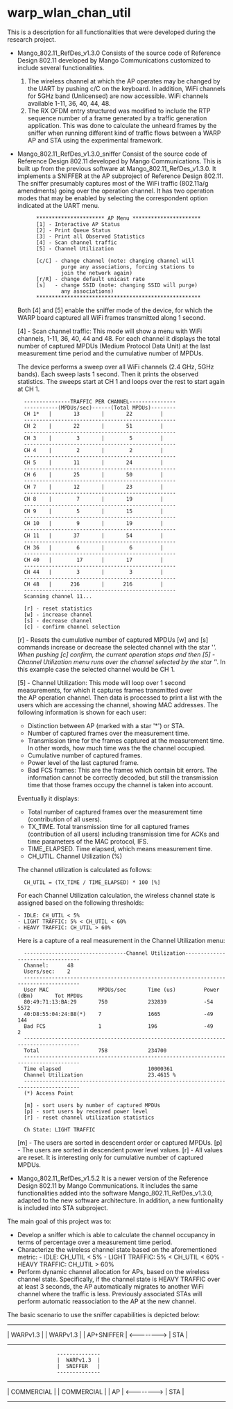 # warp_wlan_chan_util

This is a description for all functionalities that were developed during the research project.


- Mango_802.11_RefDes_v1.3.0
  Consists of the source code of Reference Design 802.11 developed by Mango Communications customized to include several
  functionalities.
  
    1. The wireless channel at which the AP operates may be changed by the UART by pushing c/C on the keyboard. In addition,
     WiFi channels for 5GHz band (Unlicensed) are now accessible. WiFi channels available 1-11, 36, 40, 44, 48.
    2. The RX OFDM entry structured was modified to include the RTP sequence number of a frame generated by a traffic 
     generation application. This was done to calculate the unheard frames by the sniffer when running different kind of 
     traffic flows between a WARP AP and STA using the experimental framework.

- Mango_802.11_RefDes_v1.3.0_sniffer
  Consist of the source code of Reference Design 802.11 developed by Mango Communications. This is built up from the 
  previous software at Mango_802.11_RefDes_v1.3.0.
  It implements a SNIFFER at the AP subproject of Reference Design 802.11. The sniffer presumably captures most of the WiFi
  traffic (802.11a/g amendments) going over the operation channel. It has two operation modes that may be enabled by 
  selecting the correspondent option indicated at the UART menu.
  
            ********************** AP Menu **********************
            [1] - Interactive AP Status
            [2] - Print Queue Status
            [3] - Print all Observed Statistics
            [4] - Scan channel traffic
            [5] - Channel Utilization

            [c/C] - change channel (note: changing channel will
                    purge any associations, forcing stations to
                    join the network again)
            [r/R] - change default unicast rate
            [s]   - change SSID (note: changing SSID will purge)
                    any associations)
            *****************************************************
  
  Both [4] and [5] enable the sniffer mode of the device, for which the WARP board captured all WiFi frames transmitted 
  along 1 second.
  
  [4] - Scan channel traffic: This mode will show a menu with WiFi channels, 1-11, 36, 40, 44 and 48. For each channel it 
  displays the total number of captured MPDUs (Medium Protocol Data Unit) at the last measurement time period and the 
  cumulative number of MPDUs.
  
  The device performs a sweep over all WiFi channels (2.4 GHz, 5GHz bands). Each sweep lasts 1 second. Then it prints the 
  observed statistics. The sweeps start at CH 1 and loops over the rest to start again at CH 1.
        
        ---------------TRAFFIC PER CHANNEL---------------
        -----------(MPDUs/sec)------(Total MPDUs)--------
        CH 1*   |       13       |       22         |
        -------------------------------------------------
        CH 2    |       22       |       51         |
        -------------------------------------------------
        CH 3    |        3       |        5         |
        -------------------------------------------------
        CH 4    |        2       |        2         |
        -------------------------------------------------
        CH 5    |       11       |       24         |
        -------------------------------------------------
        CH 6    |       25       |       50         |
        -------------------------------------------------
        CH 7    |       12       |       23         |
        -------------------------------------------------
        CH 8    |        7       |       19         |
        -------------------------------------------------
        CH 9    |        5       |       15         |
        -------------------------------------------------
        CH 10   |        9       |       19         |
        -------------------------------------------------
        CH 11   |       37       |       54         |
        -------------------------------------------------
        CH 36   |        6       |        6         |
        -------------------------------------------------
        CH 40   |        17      |       17         |
        -------------------------------------------------
        CH 44   |        3       |        3         |
        -------------------------------------------------
        CH 48   |      216       |      216         |
        -------------------------------------------------
        Scanning channel 11...
        
        [r] - reset statistics
        [w] - increase channel
        [s] - decrease channel
        [c] - confirm channel selection
        
  [r] - Resets the cumulative number of captured MPDUs
  [w] and [s] commands increase or decrease the selected channel with the star '*'. When pushing [c] confirm, the current
  operation stops and then [5] - Channel Utilization menu runs over the channel selected by the star '*'. In this example
  case the selected channel would be CH 1.
        
  [5] - Channel Utilization: This mode will loop over 1 second measurements, for which it captures frames transmitted over  
  the AP operation channel. Then data is processed to print a list with the users which are accessing the channel, showing 
  MAC addresses. The following information is shown for each user:
  
    - Distinction between AP (marked with a star '*') or STA. 
    - Number of captured frames over the measurement time.
    - Transmission time for the frames captured at the measurement time. In other words, how much time was the
      the channel occupied.
    - Cumulative number of captured frames.
    - Power level of the last captured frame.
    - Bad FCS frames: This are the frames which contain bit errors. The information cannot be correctly decoded, but still
      the transmission time that those frames occupy the channel is taken into account.
    
  Eventually it displays: 
    - Total number of captured frames over the measurement time (contribution of all users).
    - TX_TIME.      Total transmission time for all captured frames (contribution of all users) including transmission time 
                    for ACKs and time parameters of the MAC protocol, IFS.
    - TIME_ELAPSED. Time elapsed, which means measurement time.
    - CH_UTIL.       Channel Utilization (%)
    
  The channel utilization is calculated as follows:
  
        CH_UTIL = (TX_TIME / TIME_ELAPSED) * 100 [%]
  
  For each Channel Utilization calculation, the wireless channel state is assigned based on the following thresholds:
  
      - IDLE: CH_UTIL < 5%
      - LIGHT TRAFFIC: 5% < CH_UTIL < 60%
      - HEAVY TRAFFIC: CH_UTIL > 60%
      
  Here is a capture of a real measurement in the Channel Utilization menu:
  
        ---------------------------------Channel Utilization---------------------------------
        Channel:      48
        Users/sec:    2
        -------------------------------------------------------------------------------------
        User MAC                MPDUs/sec       Time (us)         Power (dBm)       Tot MPDUs
        80:49:71:13:BA:29       750             232839            -54               5572
        40:D8:55:04:24:B8(*)    7               1665              -49               144
        Bad FCS                 1               196               -49               2
        -------------------------------------------------------------------------------------
        Total                   758             234700
        -------------------------------------------------------------------------------------
        Time elapsed                            10000361
        Channel Utilization                     23.4615 %
        -------------------------------------------------------------------------------------
        (*) Access Point

        [m] - sort users by number of captured MPDUs
        [p] - sort users by received power level
        [r] - reset channel utilization statistics

        Ch State: LIGHT TRAFFIC
        
  [m] - The users are sorted in descendent order or captured MPDUs.
  [p] - The users are sorted in descendent power level values.
  [r] - All values are reset. It is interesting only for cumulative number of captured MPDUs.


- Mango_802.11_RefDes_v1.5.2
  It is a newer version of the Reference Design 802.11 by Mango Communications. It includes the same functionalities added
  into the software Mango_802.11_RefDes_v1.3.0, adapted to the new software architecture.
  In addition, a new funtionality is included into STA subproject.

 
The main goal of this project was to:
- Develop a sniffer which is able to calculate the channel occupancy in terms of percentage over a measurement time period.
- Characterize the wireless channel state based on the aforementioned metric:
      - IDLE: CH_UTIL < 5%
      - LIGHT TRAFFIC: 5% < CH_UTIL < 60%
      - HEAVY TRAFFIC: CH_UTIL > 60%
- Perform dynamic channel allocation for APs, based on the wireless channel state. Specifically, if the channel state is HEAVY
  TRAFFIC over at least 3 seconds, the AP automatically migrates to another WiFi channel where the traffic is less. Previously
  associated STAs will perform automatic reassociation to the AP at the new channel.
  
  
The basic scenario to use the sniffer capabilities is depicted below:


--------------                         ------------
|  WARPv1.3  |                         | WARPv1.3 |
| AP+SNIFFER |        <-------->       |   STA    |
--------------                         ------------

                    --------------
                    |  WARPv1.3  |
                    |  SNIFFER   |
                    --------------
                    
--------------                         --------------
| COMMERCIAL |                         | COMMERCIAL |
|     AP     |        <-------->       |     STA    |
--------------                         --------------                    
